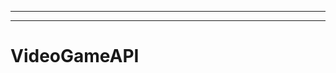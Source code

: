 -------------------------------------------------------------
----------------------------------------------------------------------------------------------------
# VideoGameAPI
